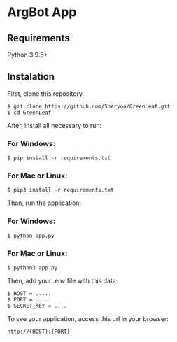 # ArgBot App

## Requirements

Python 3.9.5+

## Instalation

First, clone this repository.

    $ git clone https://github.com/Sheryoo/GreenLeaf.git
    $ cd GreenLeaf

After, install all necessary to run:

### For Windows:
    $ pip install -r requirements.txt
    
### For Mac or Linux:
    $ pip3 install -r requirements.txt

Than, run the application:

### For Windows:
    $ python app.py

### For Mac or Linux:
    $ python3 app.py

Then, add your .env file with this data:

    $ HOST = .....
    $ PORT = ....
    $ SECRET_KEY = ....

To see your application, access this url in your browser:

    http://{HOST}:{PORT}

